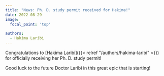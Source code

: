 ```yaml
---
title: "News: Ph. D. study permit received for Hakima!"
date: 2022-08-29
image:
  focal_point: 'top'

authors:
  - Hakima Laribi
---
```


Congratulations to [Hakima Laribi]({{< relref "/authors/hakima-laribi" >}}) for officially receiving her Ph. D. study 
permit!

Good luck to the future Doctor Laribi in this great epic that is starting!
